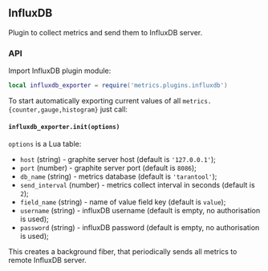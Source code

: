 ## InfluxDB

Plugin to collect metrics and send them to InfluxDB server.

### API

Import InfluxDB plugin module:

```lua
local influxdb_exporter = require('metrics.plugins.influxdb')
```

To start automatically exporting current values of all `metrics.{counter,gauge,histogram}` just call:

#### `influxdb_exporter.init(options)`

`options` is a Lua table:
- `host` (string) - graphite server host (default is `'127.0.0.1'`);
- `port` (number) - graphite server port (default is `8086`);
- `db_name` (string) - metrics database (default is `'tarantool'`);
- `send_interval` (number) - metrics collect interval in seconds (default is `2`);
- `field_name` (string) - name of value field key (default is `value`);
- `username` (string) - influxDB username (default is empty, no authorisation is used);
- `password` (string) - influxDB password (default is empty, no authorisation is used);

This creates a background fiber, that periodically sends all metrics to remote InfluxDB server.
